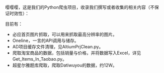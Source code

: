 嘤嘤嘤，这是我们的Python爬虫项目，收录我们撰写或者收集的相关内容（不保证时效性）：

目前有：
* 必应首页图片抓取，可以用来抓取最高分辨率的图片。
* Oneline，一言的API调用与储存。
* AD项目缓存文件清理，见AltiumPrjClean.py。
* 爬取淘宝商品的数据，包括销量与价格，并将数据写入Excel，详见Get_Items_In_Taobao.py。
* 超星尔雅题库爬取，爬取Datiwuyou的数据，约12W。